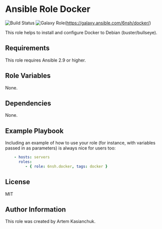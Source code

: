 # Ansible Role Docker

![Build Status](https://github.com/6nsh/ansible-role-docker/actions/workflows/ansible-galaxy-ci.yml/badge.svg)
![Galaxy Role](https://img.shields.io/badge/Galaxy-6nsh.docker-FFFF00.svg)(https://galaxy.ansible.com/6nsh/docker/)

This role helps to install and configure Docker to Debian (buster/bullseye).

Requirements
------------

This role requires Ansible 2.9 or higher.

Role Variables
--------------

None.

Dependencies
------------

None.

Example Playbook
----------------

Including an example of how to use your role (for instance, with variables passed in as parameters) is always nice for users too:

```yaml
    - hosts: servers
      roles:
         - { role: 6nsh.docker, tags: docker }
```

License
-------

MIT

Author Information
------------------

This role was created by Artem Kasianchuk.
